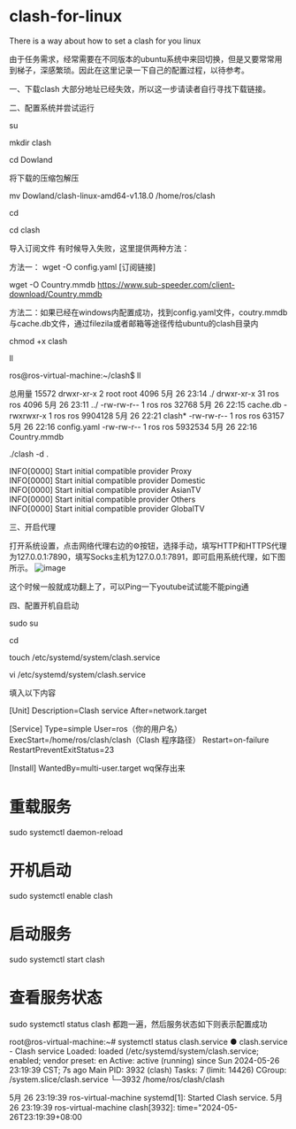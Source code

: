 # clash-for-linux
There is a way about how to set a clash for you linux

由于任务需求，经常需要在不同版本的ubuntu系统中来回切换，但是又要常常用到梯子，深感繁琐。因此在这里记录一下自己的配置过程，以待参考。

一、下载clash
大部分地址已经失效，所以这一步请读者自行寻找下载链接。

二、配置系统并尝试运行

su

mkdir clash

cd Dowland

将下载的压缩包解压

mv Dowland/clash-linux-amd64-v1.18.0 /home/ros/clash

cd

cd clash

导入订阅文件 有时候导入失败，这里提供两种方法：

方法一：
wget -O config.yaml [订阅链接]

 wget -O Country.mmdb https://www.sub-speeder.com/client-download/Country.mmdb

方法二：如果已经在windows内配置成功，找到config.yaml文件，coutry.mmdb与cache.db文件，通过filezila或者邮箱等途径传给ubuntu的clash目录内


chmod +x clash 

ll

ros@ros-virtual-machine:~/clash$ ll

总用量 15572
drwxr-xr-x  2 root root    4096 5月  26 23:14 ./
drwxr-xr-x 31 ros  ros     4096 5月  26 23:11 ../
-rw-rw-r--  1 ros  ros    32768 5月  26 22:15 cache.db
-rwxrwxr-x  1 ros  ros  9904128 5月  26 22:21 clash*
-rw-rw-r--  1 ros  ros    63157 5月  26 22:16 config.yaml
-rw-rw-r--  1 ros  ros  5932534 5月  26 22:16 Country.mmdb

 ./clash -d .
 
INFO[0000] Start initial compatible provider Proxy      
INFO[0000] Start initial compatible provider Domestic   
INFO[0000] Start initial compatible provider AsianTV    
INFO[0000] Start initial compatible provider Others     
INFO[0000] Start initial compatible provider GlobalTV

三、开启代理

打开系统设置，点击网络代理右边的⚙按钮，选择手动，填写HTTP和HTTPS代理为127.0.0.1:7890，填写Socks主机为127.0.0.1:7891，即可启用系统代理，如下图所示。
![image](https://github.com/user-attachments/assets/7da88135-5dec-4e9d-948f-616c3f7e4cfc)



这个时候一般就成功翻上了，可以Ping一下youtube试试能不能ping通

四、配置开机自启动

sudo su

cd

touch /etc/systemd/system/clash.service

vi /etc/systemd/system/clash.service

填入以下内容

[Unit]
Description=Clash service
After=network.target

[Service]
Type=simple
User=ros（你的用户名）
ExecStart=/home/ros/clash/clash（Clash 程序路径）
Restart=on-failure
RestartPreventExitStatus=23

[Install]
WantedBy=multi-user.target
wq保存出来

# 重载服务
sudo systemctl daemon-reload
# 开机启动
sudo systemctl enable clash
# 启动服务
sudo systemctl start clash
# 查看服务状态
sudo systemctl status clash
都跑一遍，然后服务状态如下则表示配置成功

root@ros-virtual-machine:~# systemctl status clash.service
● clash.service - Clash service
   Loaded: loaded (/etc/systemd/system/clash.service; enabled; vendor preset: en
   Active: active (running) since Sun 2024-05-26 23:19:39 CST; 7s ago
 Main PID: 3932 (clash)
    Tasks: 7 (limit: 14426)
   CGroup: /system.slice/clash.service
           └─3932 /home/ros/clash/clash

5月 26 23:19:39 ros-virtual-machine systemd[1]: Started Clash service.
5月 26 23:19:39 ros-virtual-machine clash[3932]: time="2024-05-26T23:19:39+08:00
